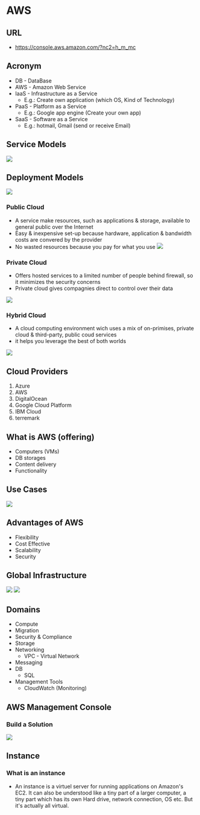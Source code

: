 # AWS

## URL
* https://console.aws.amazon.com/?nc2=h_m_mc

## Acronym
* DB - DataBase
* AWS - Amazon Web Service
* IaaS - Infrastructure as a Service
  * E.g.: Create own application (which OS, Kind of Technology)
* PaaS - Platform as a Service
  * E.g.: Google app engine (Create your own app)
* SaaS - Software as a Service
  * E.g.: hotmail, Gmail (send or receive Email)

## Service Models
[<img src="https://i.imgur.com/QIjolSU.png">](https://i.imgur.com/QIjolSU.png)


## Deployment Models
[<img src="https://i.imgur.com/tjzbBt2.png">](https://i.imgur.com/tjzbBt2.png)

### Public Cloud
* A service make resources, such as applications & storage, available to general public over the Internet
* Easy & inexpensive set-up because hardware, application & bandwidth costs are convered by the provider
* No wasted resources because you pay for what you use
[<img src="https://i.imgur.com/2FmHNuF.png">](https://i.imgur.com/2FmHNuF.png)

### Private Cloud
* Offers hosted services to a limited number of people behind firewall, so it minimizes the security concerns
* Private cloud gives compagnies direct to control over their data

[<img src="https://i.imgur.com/gSzGaRN.png">](https://i.imgur.com/gSzGaRN.png)

### Hybrid Cloud
* A cloud computing environment wich uses a mix of on-primises, private cloud & third-party, public coud services
* it helps you leverage the best of both worlds

[<img src="https://i.imgur.com/68CiEIZ.png">](https://i.imgur.com/68CiEIZ.png)

## Cloud Providers
1) Azure
2) AWS
3) DigitalOcean
4) Google Cloud Platform
5) IBM Cloud
6) terremark

## What is AWS (offering)
* Computers (VMs)
* DB storages
* Content delivery
* Functionality

## Use Cases
[<img src="https://i.imgur.com/S4Lvztf.png">](https://i.imgur.com/S4Lvztf.png)

## Advantages of AWS
* Flexibility
* Cost Effective
* Scalability
* Security

## Global Infrastructure
[<img src="https://i.imgur.com/lCGuSo1.png">](https://i.imgur.com/lCGuSo1.png)
[<img src="https://i.imgur.com/SwSyGxB.png">](https://i.imgur.com/SwSyGxB.png)

## Domains
* Compute
* Migration
* Security & Compliance
* Storage
* Networking
  * VPC - Virtual Network
* Messaging
* DB
  * SQL
* Management Tools
  * CloudWatch (Monitoring)

## AWS Management Console
### Build a Solution
[<img src="https://i.imgur.com/4iBi8ig.png">](https://i.imgur.com/4iBi8ig.png)

## Instance
### What is an instance
* An instance is a virtuel server for running applications on Amazon's EC2. It can also be understood like
a tiny part of a larger computer, a tiny part which has its own Hard drive, network connection, OS etc. 
But it's actually all virtual.
